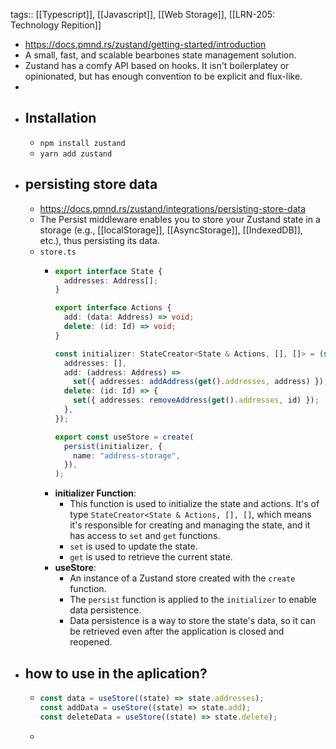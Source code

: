 tags:: [[Typescript]], [[Javascript]], [[Web Storage]], [[LRN-205: Technology Repition]]

- https://docs.pmnd.rs/zustand/getting-started/introduction
- A small, fast, and scalable bearbones state management solution.
- Zustand has a comfy API based on hooks. It isn't boilerplatey or opinionated,
  but has enough convention to be explicit and flux-like.
-
- ## Installation
	- `npm install zustand`
	- `yarn add zustand`
- ## persisting store data
	- https://docs.pmnd.rs/zustand/integrations/persisting-store-data
	- The Persist middleware enables you to store your Zustand state in a storage
	  (e.g., [[localStorage]], [[AsyncStorage]], [[IndexedDB]], etc.), thus persisting its data.
	- `store.ts`
		- ```typescript
		  export interface State {
		    addresses: Address[];
		  }
		  
		  export interface Actions {
		    add: (data: Address) => void;
		    delete: (id: Id) => void;
		  }
		  
		  const initializer: StateCreator<State & Actions, [], []> = (set, get) => ({
		    addresses: [],
		    add: (address: Address) =>
		      set({ addresses: addAddress(get().addresses, address) }),
		    delete: (id: Id) => {
		      set({ addresses: removeAddress(get().addresses, id) });
		    },
		  });
		  
		  export const useStore = create(
		    persist(initializer, {
		      name: "address-storage",
		    }),
		  );
		  ```
		- **initializer Function**:
			- This function is used to initialize the state and actions. It's of type `StateCreator<State & Actions, [], []`, which means it's responsible for creating and managing the state, and it has access to `set` and `get` functions.
			- `set` is used to update the state.
			- `get` is used to retrieve the current state.
		- **useStore**:
			- An instance of a Zustand store created with the `create` function.
			- The `persist` function is applied to the `initializer` to enable data persistence.
			- Data persistence is a way to store the state's data, so it can be retrieved even after the application is closed and reopened.
- ## how to use in the aplication?
	- ```typescript
	  const data = useStore((state) => state.addresses);
	  const addData = useStore((state) => state.add);
	  const deleteData = useStore((state) => state.delete);
	  ```
	-